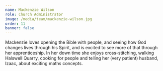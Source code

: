 ```yaml
---
name: Mackenzie Wilson 
role: Church Administrator
image: /media/team/mackenzie-wilson.jpg
order: 11
banner: false
---
```

Mackenzie loves opening the Bible with people, and seeing how God changes lives through his Spirit, and is excited to see more of that through her apprenticeship. In her down time she enjoys cross-stitching, walking Halswell Quarry, cooking for people and telling her (very patient) husband, Izaac, about exciting maths concepts.
